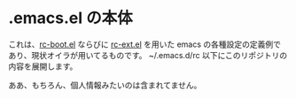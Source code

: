  .emacs.el の本体
===================

これは、[rc-boot.el](https://github.com/lieutar/rc-boot.el) ならびに 
[rc-ext.el](https://github.com/lieutar/rc-ext.el) を用いた
emacs の各種設定の定義例であり、現状オイラが用いてるものです。
~/.emacs.d/rc 以下にこのリポジトリの内容を展開します。

ああ、もちろん、個人情報みたいのは含まれてません。
